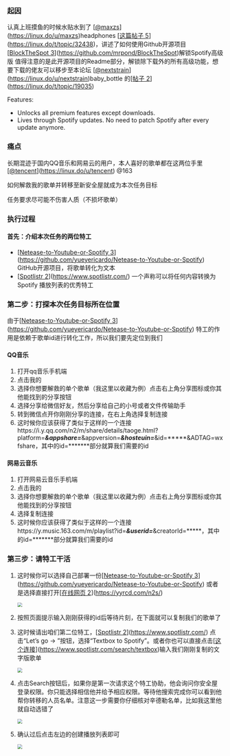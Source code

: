 ### 起因

认真上班摸鱼的时候水贴水到了 [[@maxzs](https://linux.do/u/maxzs)](https://linux.do/u/maxzs)headphones [[这篇帖子 5](https://linux.do/t/topic/32438)](https://linux.do/t/topic/32438)，讲述了如何使用Github开源项目[[BlockTheSpot 3](https://github.com/mrpond/BlockTheSpot)](https://github.com/mrpond/BlockTheSpot)解锁Spotify高级版
值得注意的是此开源项目的Readme部分，解锁除下载外的所有高级功能，想要下载的佬友可以移步至本论坛 [[@nextstrain](https://linux.do/u/nextstrain)](https://linux.do/u/nextstrain)baby_bottle 的[[帖子 2](https://linux.do/t/topic/19035)](https://linux.do/t/topic/19035)

Features:

- Unlocks all premium features except downloads.
- Lives through Spotify updates. No need to patch Spotify after every update anymore.

### 痛点

长期混迹于国内QQ音乐和网易云的用户，本人喜好的歌单都在这两位手里 [[@tencent](https://linux.do/u/tencent)](https://linux.do/u/tencent) @163

如何解救我的歌单并转移至新安全屋就成为本次任务目标

任务要求尽可能不伤害人质（不损坏歌单）

### 执行过程

#### 首先：介绍本次任务的两位特工

- [[Netease-to-Youtube-or-Spotify 3](https://github.com/yueyericardo/Netease-to-Youtube-or-Spotify)](https://github.com/yueyericardo/Netease-to-Youtube-or-Spotify) GitHub开源项目，将歌单转化为文本
- [[Spotlistr 2](https://www.spotlistr.com/)](https://www.spotlistr.com/) 一个声称可以将任何内容转换为 Spotify 播放列表的优秀特工

### 第二步：打探本次任务目标所在位置

由于[[Netease-to-Youtube-or-Spotify 3](https://github.com/yueyericardo/Netease-to-Youtube-or-Spotify)](https://github.com/yueyericardo/Netease-to-Youtube-or-Spotify) 特工的作用是依赖于歌单id进行转化工作，所以我们要先定位到我们

#### QQ音乐

1. 打开qq音乐手机端
2. 点击我的
3. 选择你想要解救的单个歌单（我这里以收藏为例）点击右上角分享图标或你其他能找到的分享按钮
4. 选择分享给微信好友，然后分享给自己的小号或者文件传输助手
5. 转到微信点开你刚刚分享的连接，在右上角选择复制连接
6. 这时候你应该获得了类似于这样的一个连接https://i.y.qq.com/n2/m/share/details/taoge.html?platform=*****&appshare=*****&appversion=*****&hosteuin=*****&id=*****&ADTAG=wxfshare，其中的id=*******部分就算我们需要的id

#### 网易云音乐

1. 打开网易云音乐手机端
2. 点击我的
3. 选择你想要解救的单个歌单（我这里以收藏为例）点击右上角分享图标或你其他能找到的分享按钮
4. 选择复制连接
5. 这时候你应该获得了类似于这样的一个连接https://y.music.163.com/m/playlist?id=*****&userid=*****&creatorId=*****，其中的id=*******部分就算我们需要的id

### 第三步：请特工干活

1. 这时候你可以选择自己部署一份[[Netease-to-Youtube-or-Spotify 3](https://github.com/yueyericardo/Netease-to-Youtube-or-Spotify)](https://github.com/yueyericardo/Netease-to-Youtube-or-Spotify) 或者是选择直接打开[[在线网页 2](https://yyrcd.com/n2s/)](https://yyrcd.com/n2s/)

   <img src="https://cdn.linux.do/uploads/default/original/3X/9/5/9564855e58799e988980ba2a18ce83f25279fef9.png" style="zoom:67%;" />

2. 按照页面提示输入刚刚获得的id后等待片刻，在下面就可以复制我们的歌单了

3. 这时候请出咱们第二位特工，[[Spotlistr 2](https://www.spotlistr.com/)](https://www.spotlistr.com/) 点击“Let’s go → ”按钮，选择“Textbox to Spotify”。或者你也可以直接点击[[这个连接](https://www.spotlistr.com/search/textbox)](https://www.spotlistr.com/search/textbox)输入我们刚刚复制的文字版歌单

   <img src="https://cdn.linux.do/uploads/default/original/3X/f/8/f8a785f513cf9261274d9e5453e27bb389003fa7.png" style="zoom: 67%;" />

4. 点击Search按钮后，如果你是第一次请求这个特工协助，他会询问你安全屋登录权限。你只能选择相信他并给予相应权限。等待他搜索完成你可以看到他帮你转移的人员名单。注意这一步需要你仔细核对辛德勒名单，比如我这里他就自动选错了

   <img src="https://cdn.linux.do/uploads/default/original/3X/a/6/a6ced1cabb5eb2f2e5a5bfcb1b0fadf3951d4bc9.jpeg" style="zoom:67%;" />

5. 确认过后点击左边的创建播放列表即可

   <img src="https://cdn.linux.do/uploads/default/original/3X/3/2/325dfb3974f58626f1b1a65982fc893b53153aaa.jpeg" style="zoom:67%;" />